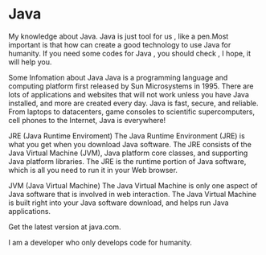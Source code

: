 # Java
My knowledge about Java.
Java is just tool for us , like a pen.Most important is that how can create a good technology to use Java for humanity.
If you need some codes for Java , you should check , I hope, it will help you.

Some Infomation about Java
Java is a programming language and computing platform first released by Sun Microsystems in 1995. There are lots of applications and 
websites that will not work unless you have Java installed, and more are created every day. Java is fast, secure, and reliable. From 
laptops to datacenters, game consoles to scientific supercomputers, cell phones to the Internet, Java is everywhere!

JRE (Java Runtime Enviroment)
The Java Runtime Environment (JRE) is what you get when you download Java software. The JRE consists of the Java Virtual Machine (JVM), 
Java platform core classes, and supporting Java platform libraries. The JRE is the runtime portion of Java software, which is all you need 
to run it in your Web browser.

JVM (Java Virtual Machine)
The Java Virtual Machine is only one aspect of Java software that is involved in web interaction. The Java Virtual Machine is built right 
into your Java software download, and helps run Java applications.

Get the latest version at java.com.


I am a developer who only develops code for humanity.
